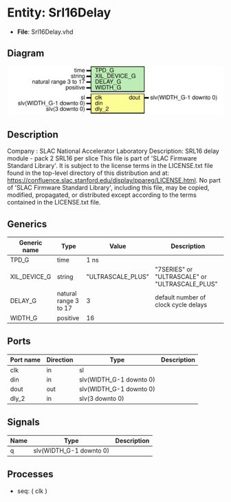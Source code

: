 # Entity: Srl16Delay

- **File**: Srl16Delay.vhd
## Diagram

![Diagram](Srl16Delay.svg "Diagram")
## Description

Company    : SLAC National Accelerator Laboratory
Description: SRL16 delay module - pack 2 SRL16 per slice
This file is part of 'SLAC Firmware Standard Library'.
It is subject to the license terms in the LICENSE.txt file found in the
top-level directory of this distribution and at:
   https://confluence.slac.stanford.edu/display/ppareg/LICENSE.html.
No part of 'SLAC Firmware Standard Library', including this file,
may be copied, modified, propagated, or distributed except according to
the terms contained in the LICENSE.txt file.
## Generics

| Generic name | Type                  | Value             | Description                                    |
| ------------ | --------------------- | ----------------- | ---------------------------------------------- |
| TPD_G        | time                  | 1 ns              |                                                |
| XIL_DEVICE_G | string                | "ULTRASCALE_PLUS" | "7SERIES" or "ULTRASCALE" or "ULTRASCALE_PLUS" |
| DELAY_G      | natural range 3 to 17 | 3                 | default number of clock cycle delays           |
| WIDTH_G      | positive              | 16                |                                                |
## Ports

| Port name | Direction | Type                    | Description |
| --------- | --------- | ----------------------- | ----------- |
| clk       | in        | sl                      |             |
| din       | in        | slv(WIDTH_G-1 downto 0) |             |
| dout      | out       | slv(WIDTH_G-1 downto 0) |             |
| dly_2     | in        | slv(3 downto 0)         |             |
## Signals

| Name | Type                    | Description |
| ---- | ----------------------- | ----------- |
| q    | slv(WIDTH_G-1 downto 0) |             |
## Processes
- seq: ( clk )
